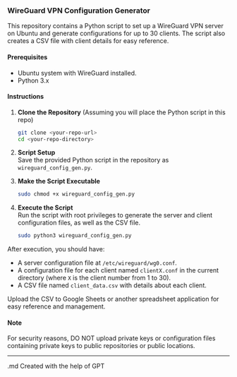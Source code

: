 
### WireGuard VPN Configuration Generator

This repository contains a Python script to set up a WireGuard VPN server on Ubuntu and generate configurations for up to 30 clients. The script also creates a CSV file with client details for easy reference.

#### Prerequisites

- Ubuntu system with WireGuard installed.
- Python 3.x

#### Instructions

1. **Clone the Repository** (Assuming you will place the Python script in this repo)

   ```bash
   git clone <your-repo-url>
   cd <your-repo-directory>
   ```

2. **Script Setup**  
   Save the provided Python script in the repository as `wireguard_config_gen.py`.

3. **Make the Script Executable**

   ```bash
   sudo chmod +x wireguard_config_gen.py
   ```

4. **Execute the Script**  
   Run the script with root privileges to generate the server and client configuration files, as well as the CSV file.

   ```bash
   sudo python3 wireguard_config_gen.py
   ```

After execution, you should have:

- A server configuration file at `/etc/wireguard/wg0.conf`.
- A configuration file for each client named `clientX.conf` in the current directory (where `X` is the client number from 1 to 30).
- A CSV file named `client_data.csv` with details about each client.

Upload the CSV to Google Sheets or another spreadsheet application for easy reference and management.

#### Note

For security reasons, DO NOT upload private keys or configuration files containing private keys to public repositories or public locations.

---
.md Created with the help of GPT
